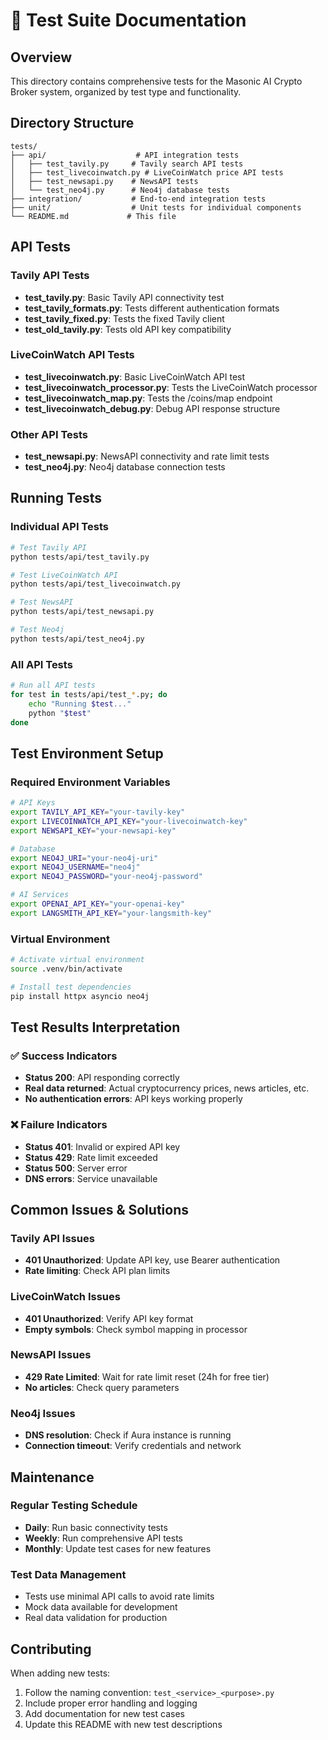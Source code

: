 # 🧪 Test Suite Documentation

## Overview
This directory contains comprehensive tests for the Masonic AI Crypto Broker system, organized by test type and functionality.

## Directory Structure

```
tests/
├── api/                    # API integration tests
│   ├── test_tavily.py     # Tavily search API tests
│   ├── test_livecoinwatch.py # LiveCoinWatch price API tests
│   ├── test_newsapi.py    # NewsAPI tests
│   └── test_neo4j.py      # Neo4j database tests
├── integration/           # End-to-end integration tests
├── unit/                  # Unit tests for individual components
└── README.md             # This file
```

## API Tests

### Tavily API Tests
- **test_tavily.py**: Basic Tavily API connectivity test
- **test_tavily_formats.py**: Tests different authentication formats
- **test_tavily_fixed.py**: Tests the fixed Tavily client
- **test_old_tavily.py**: Tests old API key compatibility

### LiveCoinWatch API Tests
- **test_livecoinwatch.py**: Basic LiveCoinWatch API test
- **test_livecoinwatch_processor.py**: Tests the LiveCoinWatch processor
- **test_livecoinwatch_map.py**: Tests the /coins/map endpoint
- **test_livecoinwatch_debug.py**: Debug API response structure

### Other API Tests
- **test_newsapi.py**: NewsAPI connectivity and rate limit tests
- **test_neo4j.py**: Neo4j database connection tests

## Running Tests

### Individual API Tests
```bash
# Test Tavily API
python tests/api/test_tavily.py

# Test LiveCoinWatch API
python tests/api/test_livecoinwatch.py

# Test NewsAPI
python tests/api/test_newsapi.py

# Test Neo4j
python tests/api/test_neo4j.py
```

### All API Tests
```bash
# Run all API tests
for test in tests/api/test_*.py; do
    echo "Running $test..."
    python "$test"
done
```

## Test Environment Setup

### Required Environment Variables
```bash
# API Keys
export TAVILY_API_KEY="your-tavily-key"
export LIVECOINWATCH_API_KEY="your-livecoinwatch-key"
export NEWSAPI_KEY="your-newsapi-key"

# Database
export NEO4J_URI="your-neo4j-uri"
export NEO4J_USERNAME="neo4j"
export NEO4J_PASSWORD="your-neo4j-password"

# AI Services
export OPENAI_API_KEY="your-openai-key"
export LANGSMITH_API_KEY="your-langsmith-key"
```

### Virtual Environment
```bash
# Activate virtual environment
source .venv/bin/activate

# Install test dependencies
pip install httpx asyncio neo4j
```

## Test Results Interpretation

### ✅ Success Indicators
- **Status 200**: API responding correctly
- **Real data returned**: Actual cryptocurrency prices, news articles, etc.
- **No authentication errors**: API keys working properly

### ❌ Failure Indicators
- **Status 401**: Invalid or expired API key
- **Status 429**: Rate limit exceeded
- **Status 500**: Server error
- **DNS errors**: Service unavailable

## Common Issues & Solutions

### Tavily API Issues
- **401 Unauthorized**: Update API key, use Bearer authentication
- **Rate limiting**: Check API plan limits

### LiveCoinWatch Issues
- **401 Unauthorized**: Verify API key format
- **Empty symbols**: Check symbol mapping in processor

### NewsAPI Issues
- **429 Rate Limited**: Wait for rate limit reset (24h for free tier)
- **No articles**: Check query parameters

### Neo4j Issues
- **DNS resolution**: Check if Aura instance is running
- **Connection timeout**: Verify credentials and network

## Maintenance

### Regular Testing Schedule
- **Daily**: Run basic connectivity tests
- **Weekly**: Run comprehensive API tests
- **Monthly**: Update test cases for new features

### Test Data Management
- Tests use minimal API calls to avoid rate limits
- Mock data available for development
- Real data validation for production

## Contributing

When adding new tests:
1. Follow the naming convention: `test_<service>_<purpose>.py`
2. Include proper error handling and logging
3. Add documentation for new test cases
4. Update this README with new test descriptions

